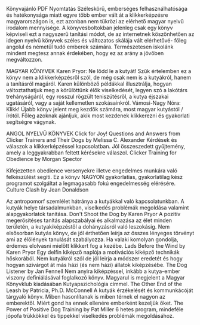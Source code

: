 Könyvajánló	PDF	Nyomtatás
Széleskörű, emberséges felhasználhatósága és hatékonysága miatt egyre több ember vált át  a klikkerképzésre magyarországon is, ezt azonban nem tükrözi az elérhető magyar nyelvű irodalom mennyisége. A könyvesboltokban jelenleg csak egy könyv képviseli ezt a nagyszerű tanítási módot, de az internetnek köszönhetően az idegen nyelvű könyvek széles és változatos skálája vált elérhetővé- főleg angolul és németül tudó emberek számára. Természetesen iskolánk mindent megtesz annak érdekében, hogy ez az arány a jövőben megváltozzon. 

MAGYAR KÖNYVEK 
Karen Pryor: Ne lődd le a kutyát!
Szűk értelemben ez a könyv nem a klikkerképzésről szól, de még csak nem is a kutyákról, hanem a tanításról magáról. Karen különböző példákkal illusztrálja, hogyan változtathatjuk meg a körülöttünk élők viselkedését, legyen szó a lakótárs trehányságáról, egy rosszul rögzült teniszütésről, a kutya éjszakai ugatásáról, vagy a saját kellemetlen szokásainkról. 
Vámosi-Nagy Nóra: Klikk!
Újabb könyv jelent meg kezdők számára, most magyar kutyástól / írótól. Főleg azoknak ajánljuk, akik most kezdenek klikkerezni és gyakorlati segítségre vágynak.

ANGOL NYELVŰ KÖNYVEK 
Click for Joy! Questions and Answers from Clicker Trainers and Their Dogs by Melissa C. Alexander
Kérdések és válaszok a klikkerképzéssel kapcsolatban. Jól összeszedett gyűjtemény, amely a leggyakrabban feltett kérésekre válaszol.
Clicker Training for Obedience by Morgan Spector

Kifejezetten obedience versenyekre illetve engedelmes munkára való felkészülést segiti. Ez a könyv NAGYON gyakorlatias, gyakorlatilag kész programot szolgáltat a legmagasabb fokú engedelmesség elérésére.
Culture Clash by Jean Donaldson

Az antropomorf szemlélet hátránya a kutyákkal való kapcsolatunkban. A kutyák helye társadalmunkban, viselkedés problémák megoldása valamint alapgyakorlatok tanítása.
Don't Shoot the Dog by Karen Pryor
A pozitív megerősítéses tanítás alapszabályai és alkalmazása az élet minden területén, a kutyakiképzéstől a dohányzásról való leszokásig. Nem elsősorban kutyás könyv, de jól érthetően leírja az összes lényeges törvényt ami az élőlények tanulását szabályozza. Ha valaki komolyan gondolja, érdemes elolvasni mielőtt klikkert fog a kezébe.
Lads Before the Wind by Karen Pryor
Egy delfin kiképző naplója a motivációs kiképző technikák hőskorából. Nem kutyákról szól de jól leirja a módszer eredetét és hogy hogyan szivárgot át más házi (és nem házi) állatok kiképzésébe.
The Dog Listener by Jan Fennell
Nem anyira kiképzéssel, inkább a kutya-ember viszony definiálásával foglalkozó könyv. Magyarul is megjelent a Magyar Könyvklub kiadásában Kutyapszichológia címmel.
The Other End of the Leash by Patricia, Ph.D. McConnell
A kutyák érzékelését és kommunkácóját tárgyaló könyv. Miben hasonlítanak is miben térnek el nagyon az emberektől. Miért gond ha ennek ellenére emberként kezeljük őket.
The Power of Positive Dog Training by Pat Miller
6 hetes program, mindeféle jópofa trükkökkel és tippekkel viselkedés problémák megoldásához. 
